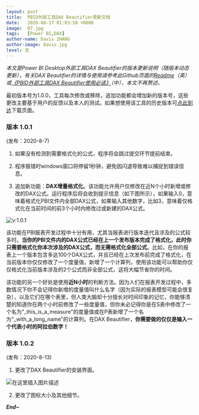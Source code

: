 ```yaml
---
layout: post
title:  PBID外部工具DAX Beautifier更新文档
date:   2020-08-17 01:03:50 +0000
image:  07.jpg
tags:   [Power BI,DAX]
author-name: Davis ZHANG
author-image: Davis.jpg
level: 无
---
```


*本文是Power BI Desktop外部工具DAX Beautifier的版本更新说明（随版本动态更新），有关DAX Beautifier的详情与使用请参考此Github页面的[Readme](https://github.com/DavisZHANG-BlogOnly/dax-beautifier)（英）或[《PBID外部工具DAX Beautifier使用必读》](https://d-bi.gitee.io/pbi-external-tool-dax-beautifier/)（中），本文不再赘述。*

最初版本号为1.0.0，工具每次修改或移除，追加功能都会增加新的版本号，这些更改主要基于用户的反馈以及本人的测试。如果想使用该工具的历史版本可[点此到达](https://github.com/DavisZHANG-BlogOnly/dax-beautifier/tree/master/previous-versions)下载页面。

### 版本 1.0.1

(发布：2020-8-7)

1. 如果没有检测到需要格式化的公式，程序将会跳过提交环节提前结束。

2. 程序报错时windows窗口将停留1秒钟，避免因闪退导致难以捕捉到错误信息。

3. 追加新功能：**DAX增量格式化**。该功能允许用户仅修改在近N个小时新增或修改的DAX公式。运行程序后将会收到提示信息（如下图所示），如果输入0，意味着格式化PBI文件内全部DAX公式，如果输入其他数字，比如3，意味着仅格式化在当前时间的前3个小时内修改过或新建的DAX公式。

![v:1.0.1](https://img-blog.csdnimg.cn/20200809190938949.png)

该功能在PBI报表开发过程中十分有用，尤其当报表进行版本迭代且涉及的公式较多时。**当你的PBI文件内的DAX公式已经在上一个发布版本完成了格式化，此时你只需要格式化你本次涉及的DAX公式，而无需格式化全部公式**。比如，在你的报表上一个版本包含多达100个DAX公式，并且已经在上次发布前完成了格式化，在当前版本你仅仅修改了一个度量值，新增了一个计算列，使用该功能可以帮助你仅仅格式化当前版本涉及的2个公式而非全部公式，这将大幅节省你的时间。

该功能的另一个好处是使用**近N小时**的判断方法。因为人们在报表开发过程中，多数情况下你不会记得你新增的度量值叫什么名字（因为实际的报表模型可能会很复杂），以及它们在哪个表里，但人类大脑却十分擅长对时间印象的记忆，你能够清楚的知道你在两个小时前修改了一些度量值，但你未必记得你是在S表中修改了一个名为"_this_is_a_measure"的度量值或在P表新增了一个名为"_with_a_long_name"的计算列。在DAX Beautifier，**你需要做的仅仅是输入一个代表小时的阿拉伯数字！**

### 版本 1.0.2

(发布：2020-8-13)

1. 更改了DAX Beautifier的安装界面。

![在这里插入图片描述](https://img-blog.csdnimg.cn/20200817111908273.png)

2. 更改了图标大小及其他细节。


***End~***



